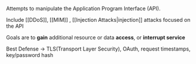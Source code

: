 Attempts to manipulate the Application Program Interface (API).

Include [[DDoS]], [[MIM]] , [[Injection Attacks|injection]] attacks focused on the API

Goals are to **gain** additional resource or data **access**, or **interrupt service**

Best Defense → TLS(Transport Layer Security), OAuth, request timestamps, key/password hash